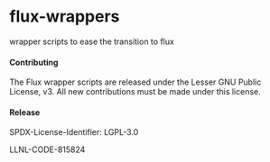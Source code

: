 # flux-wrappers
wrapper scripts to ease the transition to flux

#### Contributing
The Flux wrapper scripts are released under the Lesser GNU Public License, v3. All new contributions must be made under this license.

#### Release

SPDX-License-Identifier: LGPL-3.0

LLNL-CODE-815824
